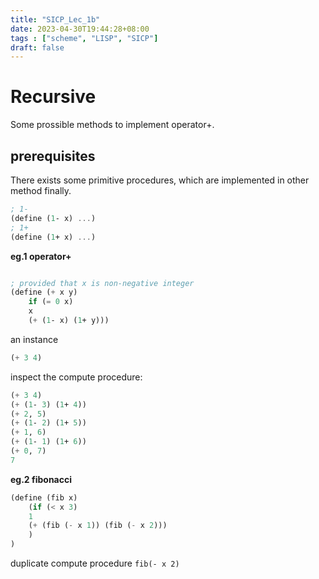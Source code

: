```yaml
---
title: "SICP_Lec_1b"
date: 2023-04-30T19:44:28+08:00
tags : ["scheme", "LISP", "SICP"]
draft: false 
---
```


# Recursive

Some prossible methods to implement operator+. 

## prerequisites

There exists some primitive procedures, which are implemented in other method finally.

```scheme
; 1-
(define (1- x) ...)
; 1+
(define (1+ x) ...)
```

**eg.1 operator+**
```scheme

; provided that x is non-negative integer
(define (+ x y)
    if (= 0 x)
    x
    (+ (1- x) (1+ y)))

```
an instance

```scheme
(+ 3 4)
```
inspect the compute procedure:

```scheme
(+ 3 4)
(+ (1- 3) (1+ 4))
(+ 2, 5)
(+ (1- 2) (1+ 5))
(+ 1, 6)
(+ (1- 1) (1+ 6))
(+ 0, 7)
7
```



**eg.2 fibonacci**

```scheme
(define (fib x) 
    (if (< x 3)
    1
    (+ (fib (- x 1)) (fib (- x 2)))
    )
)
```
duplicate compute procedure `fib(- x 2)`



